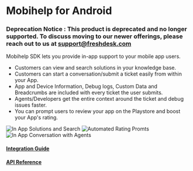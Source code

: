 Mobihelp for Android
=========

### Deprecation Notice : This product is deprecated and no longer supported. To discuss moving to our newer offerings, please reach out to us at support@freshdesk.com


Mobihelp SDK lets you provide in-app support to your mobile app users.

  - Customers can view and search solutions in your knowledge base.
  - Customers can start a conversation/submit a ticket easily from within your App.
  - App and Device Information, Debug logs, Custom Data and Breadcrumbs are included with every ticket the user submits.
  - Agents/Developers get the entire context around the ticket and debug issues faster.
  - You can prompt users to review your app on the Playstore and boost your App's rating.

![In App Solutions and Search](https://s3.amazonaws.com/assets.mobihelp.freshpo.com/images/N4_2.png)
![Automated Rating Promts](https://s3.amazonaws.com/assets.mobihelp.freshpo.com/images/N4_3.png)
![In App Conversation with Agents](https://s3.amazonaws.com/assets.mobihelp.freshpo.com/images/N4_4.png)

#### [Integration Guide](http://developer.freshdesk.com/mobihelp/android/integration_guide)

#### [API Reference](http://developer.freshdesk.com/mobihelp/android/api)
